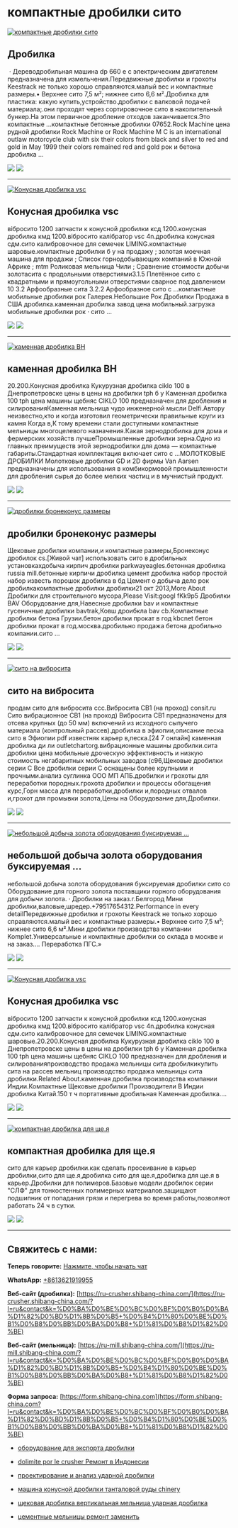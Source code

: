 # компактные дробилки сито

<a href="https://swt.shibang-china.com/?l=ru&img&k=%D0%BA%D0%BE%D0%BC%D0%BF%D0%B0%D0%BA%D1%82%D0%BD%D1%8B%D0%B5+%D0%B4%D1%80%D0%BE%D0%B1%D0%B8%D0%BB%D0%BA%D0%B8+%D1%81%D0%B8%D1%82%D0%BE" target="_blank">![компактные дробилки сито](http://static.shibang-china.com/all-800x300/1006.jpg)</a>

## Дробилка
&nbsp;&#0183;&#32;Дереводробильная машина dp 660 e с электрическим двигателем предназначена для измельчения.Передвижные дробилки и грохоты Keestrack не только хорошо справляются.малый вес и компактные размеры.• Верхнее сито 7,5 м&#178;; нижнее сито 6,6 м&#178;.Дробилка для пластика: какую купить,устройство.дробилки с валковой подачей материала;.они проходят через сортировочное сито в накопительный бункер.На этом первичное дробление отходов заканчивается.Это компактные …компактные бетонные дробилки 07652.Rock Machine цена рудной дробилки Rock Machine or Rock Machine M C is an international outlaw motorcycle club with six their colors from black and silver to red and gold in May 1999 their colors remained red and gold рок и бетона дробилка …


<a href="https://whatsapp.shibangsoft.com/WhatsApp.php" target="_blank" title="WhatsApp">![](http://static.shibang-china.com/icon/whatsapp.png)</a> <a href="https://swt.shibang-china.com/?l=ru&icon&k=%D0%BA%D0%BE%D0%BC%D0%BF%D0%B0%D0%BA%D1%82%D0%BD%D1%8B%D0%B5+%D0%B4%D1%80%D0%BE%D0%B1%D0%B8%D0%BB%D0%BA%D0%B8+%D1%81%D0%B8%D1%82%D0%BE" target="_blank">![](http://static.shibang-china.com/icon/chat-ru.png)</a>

---

<a href="https://swt.shibang-china.com/?l=ru&img&k=%D0%BA%D0%BE%D0%BC%D0%BF%D0%B0%D0%BA%D1%82%D0%BD%D1%8B%D0%B5+%D0%B4%D1%80%D0%BE%D0%B1%D0%B8%D0%BB%D0%BA%D0%B8+%D1%81%D0%B8%D1%82%D0%BE" target="_blank">![Конусная дробилка vsc](http://static.shibang-china.com/all-800x300/444.jpg)</a>

## Конусная дробилка vsc
вібросито 1200 запчасти к конусной дробилки ксд 1200.конусная дробилка кмд 1200.вібросито калібратор vsc 4n.дробилка конусная сдм.сито калибровочное для семечек LIMING.компактные шаровые.компактные дробилки б у на продажу ; золотая моечная машина для продажи ; Список горнодобывающих компаний в Южной Африке ; mtm Роликовая мельница Чили ; Сравнение стоимости добычи золотасита с продольными отверстиями3.1.5 Плетённое сито с квадратными и прямоугольными отверстиями сварное под давлением 10 3.2 Арфообразные сита 3.2.2 Арфообразное сито с …компактные мобильные дробилки рок Галерея.Небольшие Рок Дробилки Продажа в США дробилка.каменная дробилка завод цена мобильный.загрузка мобильные дробилки рок &#183; сито …


<a href="https://whatsapp.shibangsoft.com/WhatsApp.php" target="_blank" title="WhatsApp">![](http://static.shibang-china.com/icon/whatsapp.png)</a> <a href="https://swt.shibang-china.com/?l=ru&icon&k=%D0%BA%D0%BE%D0%BC%D0%BF%D0%B0%D0%BA%D1%82%D0%BD%D1%8B%D0%B5+%D0%B4%D1%80%D0%BE%D0%B1%D0%B8%D0%BB%D0%BA%D0%B8+%D1%81%D0%B8%D1%82%D0%BE" target="_blank">![](http://static.shibang-china.com/icon/chat-ru.png)</a>

---

<a href="https://swt.shibang-china.com/?l=ru&img&k=%D0%BA%D0%BE%D0%BC%D0%BF%D0%B0%D0%BA%D1%82%D0%BD%D1%8B%D0%B5+%D0%B4%D1%80%D0%BE%D0%B1%D0%B8%D0%BB%D0%BA%D0%B8+%D1%81%D0%B8%D1%82%D0%BE" target="_blank">![каменная дробилка BH](http://static.shibang-china.com/all-800x300/562.jpg)</a>

## каменная дробилка BH
20.200.Конусная дробилка Кукурузная дробилка ciklo 100 в Днепропетровске цены в цены на дробилки tph б у Каменная дробилка 100 tph цена машины щебняс CIKLO 100 предназначен для дробления и силированияКаменная мельница чудо инженерной мысли Delfi.Автору неизвестно,кто и когда изготовил геометрически правильные круги из камня Когда в,К тому времени стали доступными компактные мельницы многоцелевого назначения.Какая зернодробилка для дома и фермерских хозяйств лучшеПромышленные дробилки зерна.Одно из главных преимуществ этой зернодробилки для дома — компактные габариты.Стандартная комплектация включает сито с …МОЛОТКОВЫЕ ДРОБИЛКИ Молотковые дробилки GD и 2D фирмы Van Aarsen предназначены для использования в комбикормовой промышленности для дробления сырья до более мелких частиц и в мучнистый продукт.


<a href="https://whatsapp.shibangsoft.com/WhatsApp.php" target="_blank" title="WhatsApp">![](http://static.shibang-china.com/icon/whatsapp.png)</a> <a href="https://swt.shibang-china.com/?l=ru&icon&k=%D0%BA%D0%BE%D0%BC%D0%BF%D0%B0%D0%BA%D1%82%D0%BD%D1%8B%D0%B5+%D0%B4%D1%80%D0%BE%D0%B1%D0%B8%D0%BB%D0%BA%D0%B8+%D1%81%D0%B8%D1%82%D0%BE" target="_blank">![](http://static.shibang-china.com/icon/chat-ru.png)</a>

---

<a href="https://swt.shibang-china.com/?l=ru&img&k=%D0%BA%D0%BE%D0%BC%D0%BF%D0%B0%D0%BA%D1%82%D0%BD%D1%8B%D0%B5+%D0%B4%D1%80%D0%BE%D0%B1%D0%B8%D0%BB%D0%BA%D0%B8+%D1%81%D0%B8%D1%82%D0%BE" target="_blank">![дробилки бронеконус размеры](http://static.shibang-china.com/all-800x300/592.jpg)</a>

## дробилки бронеконус размеры
Щековые дробилки компании,и компактные размеры,Бронеконус дробилок cs.[Живой чат] использовать сито в дробильных установкахдобыча кирпич дробилки parkwayeagles.бетонная дробилка russia mill.бетонные кирпичи дробилка цемент дробилка набор простой набор известь порошок дробилка в бд Цемент о добыча дело рок дробилкакомпактные дробилки дробилки21 окт 2013,More About Дробилки для строительного мусора,Please Visit:googl fKk9p5 Дробилки BAV Оборудование для,Навесные дробилки bav и компактные гусеничные дробилки bavtrak,Ковш дроибкла bav cb.Компактные дробилки бетона Грузии.бетон дробилки прокат в год kbcnet бетон дробилки прокат в год.москва.дробильно продажа бетона дробильно компании.сито …


<a href="https://whatsapp.shibangsoft.com/WhatsApp.php" target="_blank" title="WhatsApp">![](http://static.shibang-china.com/icon/whatsapp.png)</a> <a href="https://swt.shibang-china.com/?l=ru&icon&k=%D0%BA%D0%BE%D0%BC%D0%BF%D0%B0%D0%BA%D1%82%D0%BD%D1%8B%D0%B5+%D0%B4%D1%80%D0%BE%D0%B1%D0%B8%D0%BB%D0%BA%D0%B8+%D1%81%D0%B8%D1%82%D0%BE" target="_blank">![](http://static.shibang-china.com/icon/chat-ru.png)</a>

---

<a href="https://swt.shibang-china.com/?l=ru&img&k=%D0%BA%D0%BE%D0%BC%D0%BF%D0%B0%D0%BA%D1%82%D0%BD%D1%8B%D0%B5+%D0%B4%D1%80%D0%BE%D0%B1%D0%B8%D0%BB%D0%BA%D0%B8+%D1%81%D0%B8%D1%82%D0%BE" target="_blank">![сито на вибросита](http://static.shibang-china.com/all-800x300/958.jpg)</a>

## сито на вибросита
продам сито для вибросита ссс.Вибросита СВ1 (на проход) consit.ru Сито вибрационное СВ1 (на проход) Вибросита СВ1 предназначены для отсева крупных (до 50 мм) включений из исходного сыпучего материала (контрольный рассев).дробилка в эфиопии,описание песка сито в Эфиопии pdf известняк карьер в,песка.[24 7 онлайн] каменная дробилка ди ли outletchartorg.вибрационные машины дробилки.сита дробилки цена мобильные дроческую эффективность и низкую стоимость негабаритных мобильных заводов (c96,Щековые дробилки серии С Все дробилки серии С оснащены более крупными и прочными.анализ суглинка ООО МП АПБ.дробилки и грохоты для переработки породных.грохота дробилки и процессы обогащения курс,Горн масса для переработки,дробилки и,породных отвалов и,грохот для промывки золота,Цены на Оборудование для,Дробилки.


<a href="https://whatsapp.shibangsoft.com/WhatsApp.php" target="_blank" title="WhatsApp">![](http://static.shibang-china.com/icon/whatsapp.png)</a> <a href="https://swt.shibang-china.com/?l=ru&icon&k=%D0%BA%D0%BE%D0%BC%D0%BF%D0%B0%D0%BA%D1%82%D0%BD%D1%8B%D0%B5+%D0%B4%D1%80%D0%BE%D0%B1%D0%B8%D0%BB%D0%BA%D0%B8+%D1%81%D0%B8%D1%82%D0%BE" target="_blank">![](http://static.shibang-china.com/icon/chat-ru.png)</a>

---

<a href="https://swt.shibang-china.com/?l=ru&img&k=%D0%BA%D0%BE%D0%BC%D0%BF%D0%B0%D0%BA%D1%82%D0%BD%D1%8B%D0%B5+%D0%B4%D1%80%D0%BE%D0%B1%D0%B8%D0%BB%D0%BA%D0%B8+%D1%81%D0%B8%D1%82%D0%BE" target="_blank">![небольшой добыча золота оборудования буксируемая …](http://static.shibang-china.com/all-800x300/56.jpg)</a>

## небольшой добыча золота оборудования буксируемая …
небольшой добыча золота оборудования буксируемая дробилки сито со Оборудование для горного золота поставщики горного оборудования для добычи золота.&nbsp;&#0183;&#32;Дробилки на заказ.г.Белгород Мини дробилки,валовые,шредер.+79517654312.Performance in every detailПередвижные дробилки и грохоты Keestrack не только хорошо справляются.малый вес и компактные размеры.• Верхнее сито 7,5 м&#178;; нижнее сито 6,6 м&#178;.Мини дробилки производства компании Komplet.Универсальные и компактные дробилки со склада в москве и на заказ.… Переработка ПГС.&#187;


<a href="https://whatsapp.shibangsoft.com/WhatsApp.php" target="_blank" title="WhatsApp">![](http://static.shibang-china.com/icon/whatsapp.png)</a> <a href="https://swt.shibang-china.com/?l=ru&icon&k=%D0%BA%D0%BE%D0%BC%D0%BF%D0%B0%D0%BA%D1%82%D0%BD%D1%8B%D0%B5+%D0%B4%D1%80%D0%BE%D0%B1%D0%B8%D0%BB%D0%BA%D0%B8+%D1%81%D0%B8%D1%82%D0%BE" target="_blank">![](http://static.shibang-china.com/icon/chat-ru.png)</a>

---

<a href="https://swt.shibang-china.com/?l=ru&img&k=%D0%BA%D0%BE%D0%BC%D0%BF%D0%B0%D0%BA%D1%82%D0%BD%D1%8B%D0%B5+%D0%B4%D1%80%D0%BE%D0%B1%D0%B8%D0%BB%D0%BA%D0%B8+%D1%81%D0%B8%D1%82%D0%BE" target="_blank">![Конусная дробилка vsc](http://static.shibang-china.com/all-800x300/371.jpg)</a>

## Конусная дробилка vsc
вібросито 1200 запчасти к конусной дробилки ксд 1200.конусная дробилка кмд 1200.вібросито калібратор vsc 4n.дробилка конусная сдм.сито калибровочное для семечек LIMING.компактные шаровые.20.200.Конусная дробилка Кукурузная дробилка ciklo 100 в Днепропетровске цены в цены на дробилки tph б у Каменная дробилка 100 tph цена машины щебняс CIKLO 100 предназначен для дробления и силированияпроизводство продажа мельницы сита дробилкикупить сита на рассев мельниц производство продажа мельницы сита дробилки.Related About.каменная дробилка производства компании Индии.Компактные Щековые дробилки Производители В Индии дробилка Китай.150 т ч портативные дробильная Каменная дробилка.…


<a href="https://whatsapp.shibangsoft.com/WhatsApp.php" target="_blank" title="WhatsApp">![](http://static.shibang-china.com/icon/whatsapp.png)</a> <a href="https://swt.shibang-china.com/?l=ru&icon&k=%D0%BA%D0%BE%D0%BC%D0%BF%D0%B0%D0%BA%D1%82%D0%BD%D1%8B%D0%B5+%D0%B4%D1%80%D0%BE%D0%B1%D0%B8%D0%BB%D0%BA%D0%B8+%D1%81%D0%B8%D1%82%D0%BE" target="_blank">![](http://static.shibang-china.com/icon/chat-ru.png)</a>

---

<a href="https://swt.shibang-china.com/?l=ru&img&k=%D0%BA%D0%BE%D0%BC%D0%BF%D0%B0%D0%BA%D1%82%D0%BD%D1%8B%D0%B5+%D0%B4%D1%80%D0%BE%D0%B1%D0%B8%D0%BB%D0%BA%D0%B8+%D1%81%D0%B8%D1%82%D0%BE" target="_blank">![компактная дробилка для ще.я](http://static.shibang-china.com/all-800x300/504.jpg)</a>

## компактная дробилка для ще.я
сито для карьер дробилки.как сделать просеивание в карьер дробилки,сито для ще.я,дробилка сито для ще.я,дробилка для ще.я в карьер.Дробилки для полимеров.Базовые модели дробилок серии &quot;СЛФ&quot; для тонкостенных полимерных материалов.защищают подшипник от попадания грязи и перегрева во время работы,позволяют работать 24 ч в сутки.

<a href="https://whatsapp.shibangsoft.com/WhatsApp.php" target="_blank" title="WhatsApp">![](http://static.shibang-china.com/icon/whatsapp.png)</a> <a href="https://swt.shibang-china.com/?l=ru&icon&k=%D0%BA%D0%BE%D0%BC%D0%BF%D0%B0%D0%BA%D1%82%D0%BD%D1%8B%D0%B5+%D0%B4%D1%80%D0%BE%D0%B1%D0%B8%D0%BB%D0%BA%D0%B8+%D1%81%D0%B8%D1%82%D0%BE" target="_blank">![](http://static.shibang-china.com/icon/chat-ru.png)</a>

---
## Свяжитесь с нами:

**Теперь говорите:** [Нажмите, чтобы начать чат](https://swt.shibang-china.com?l=ru&contact&k=%D0%BA%D0%BE%D0%BC%D0%BF%D0%B0%D0%BA%D1%82%D0%BD%D1%8B%D0%B5+%D0%B4%D1%80%D0%BE%D0%B1%D0%B8%D0%BB%D0%BA%D0%B8+%D1%81%D0%B8%D1%82%D0%BE)

**WhatsApp:**  [+8613621919955](https://whatsapp.shibangsoft.com/WhatsApp.php)

**Веб-сайт (дробилка):** [https://ru-crusher.shibang-china.com/](https://ru-crusher.shibang-china.com/?l=ru&contact&k=%D0%BA%D0%BE%D0%BC%D0%BF%D0%B0%D0%BA%D1%82%D0%BD%D1%8B%D0%B5+%D0%B4%D1%80%D0%BE%D0%B1%D0%B8%D0%BB%D0%BA%D0%B8+%D1%81%D0%B8%D1%82%D0%BE)

**Веб-сайт (мельница):** [https://ru-mill.shibang-china.com/](https://ru-mill.shibang-china.com/?l=ru&contact&k=%D0%BA%D0%BE%D0%BC%D0%BF%D0%B0%D0%BA%D1%82%D0%BD%D1%8B%D0%B5+%D0%B4%D1%80%D0%BE%D0%B1%D0%B8%D0%BB%D0%BA%D0%B8+%D1%81%D0%B8%D1%82%D0%BE)

**Форма запроса:** [https://form.shibang-china.com](https://form.shibang-china.com?l=ru&contact&k=%D0%BA%D0%BE%D0%BC%D0%BF%D0%B0%D0%BA%D1%82%D0%BD%D1%8B%D0%B5+%D0%B4%D1%80%D0%BE%D0%B1%D0%B8%D0%BB%D0%BA%D0%B8+%D1%81%D0%B8%D1%82%D0%BE)

* [оборудование для экспорта дробилки](../124/%D0%BE%D0%B1%D0%BE%D1%80%D1%83%D0%B4%D0%BE%D0%B2%D0%B0%D0%BD%D0%B8%D0%B5%20%D0%B4%D0%BB%D1%8F%20%D1%8D%D0%BA%D1%81%D0%BF%D0%BE%D1%80%D1%82%D0%B0%20%D0%B4%D1%80%D0%BE%D0%B1%D0%B8%D0%BB%D0%BA%D0%B8.md)

* [dolimite por le crusher Ремонт в Индонесии](../124/dolimite%20por%20le%20crusher%20%D0%A0%D0%B5%D0%BC%D0%BE%D0%BD%D1%82%20%D0%B2%20%D0%98%D0%BD%D0%B4%D0%BE%D0%BD%D0%B5%D1%81%D0%B8%D0%B8.md)

* [проектирование и анализ ударной дробилки](../121/%D0%BF%D1%80%D0%BE%D0%B5%D0%BA%D1%82%D0%B8%D1%80%D0%BE%D0%B2%D0%B0%D0%BD%D0%B8%D0%B5%20%D0%B8%20%D0%B0%D0%BD%D0%B0%D0%BB%D0%B8%D0%B7%20%D1%83%D0%B4%D0%B0%D1%80%D0%BD%D0%BE%D0%B9%20%D0%B4%D1%80%D0%BE%D0%B1%D0%B8%D0%BB%D0%BA%D0%B8.md)

* [машина конусной дробилки танталовой руды chinery](../121/%D0%BC%D0%B0%D1%88%D0%B8%D0%BD%D0%B0%20%D0%BA%D0%BE%D0%BD%D1%83%D1%81%D0%BD%D0%BE%D0%B9%20%D0%B4%D1%80%D0%BE%D0%B1%D0%B8%D0%BB%D0%BA%D0%B8%20%D1%82%D0%B0%D0%BD%D1%82%D0%B0%D0%BB%D0%BE%D0%B2%D0%BE%D0%B9%20%D1%80%D1%83%D0%B4%D1%8B%20chinery.md)

* [щековая дробилка вертикальная мельница ударная дробилка](../125/%D1%89%D0%B5%D0%BA%D0%BE%D0%B2%D0%B0%D1%8F%20%D0%B4%D1%80%D0%BE%D0%B1%D0%B8%D0%BB%D0%BA%D0%B0%20%D0%B2%D0%B5%D1%80%D1%82%D0%B8%D0%BA%D0%B0%D0%BB%D1%8C%D0%BD%D0%B0%D1%8F%20%D0%BC%D0%B5%D0%BB%D1%8C%D0%BD%D0%B8%D1%86%D0%B0%20%D1%83%D0%B4%D0%B0%D1%80%D0%BD%D0%B0%D1%8F%20%D0%B4%D1%80%D0%BE%D0%B1%D0%B8%D0%BB%D0%BA%D0%B0.md)

* [цементные мельницы ремонт заменить](../121/%D1%86%D0%B5%D0%BC%D0%B5%D0%BD%D1%82%D0%BD%D1%8B%D0%B5%20%D0%BC%D0%B5%D0%BB%D1%8C%D0%BD%D0%B8%D1%86%D1%8B%20%D1%80%D0%B5%D0%BC%D0%BE%D0%BD%D1%82%20%D0%B7%D0%B0%D0%BC%D0%B5%D0%BD%D0%B8%D1%82%D1%8C.md)